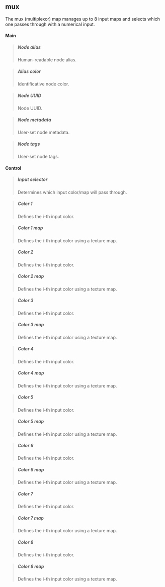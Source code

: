 ## **mux**

The mux (multiplexor) map manages up to 8 input maps and selects which one passes through with a numerical input.
#### Main

> ##### Node alias
> Human-readable node alias.

> ##### Alias color
> Identificative node color.

> ##### Node UUID
> Node UUID.

> ##### Node metadata
> User-set node metadata.

> ##### Node tags
> User-set node tags.

#### Control

> ##### Input selector
> Determines which input color/map will pass through.

> ##### Color 1
> Defines the i-th input color.

> ##### Color 1 map
> Defines the i-th input color using a texture map.

> ##### Color 2
> Defines the i-th input color.

> ##### Color 2 map
> Defines the i-th input color using a texture map.

> ##### Color 3
> Defines the i-th input color.

> ##### Color 3 map
> Defines the i-th input color using a texture map.

> ##### Color 4
> Defines the i-th input color.

> ##### Color 4 map
> Defines the i-th input color using a texture map.

> ##### Color 5
> Defines the i-th input color.

> ##### Color 5 map
> Defines the i-th input color using a texture map.

> ##### Color 6
> Defines the i-th input color.

> ##### Color 6 map
> Defines the i-th input color using a texture map.

> ##### Color 7
> Defines the i-th input color.

> ##### Color 7 map
> Defines the i-th input color using a texture map.

> ##### Color 8
> Defines the i-th input color.

> ##### Color 8 map
> Defines the i-th input color using a texture map.


